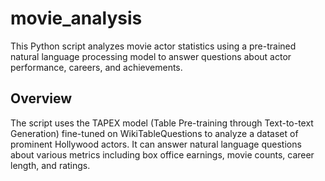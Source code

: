 # movie_analysis
This Python script analyzes movie actor statistics using a pre-trained natural language processing model to answer questions about actor performance, careers, and achievements.

## Overview

The script uses the TAPEX model (Table Pre-training through Text-to-text Generation) fine-tuned on WikiTableQuestions to analyze a dataset of prominent Hollywood actors. It can answer natural language questions about various metrics including box office earnings, movie counts, career length, and ratings.
